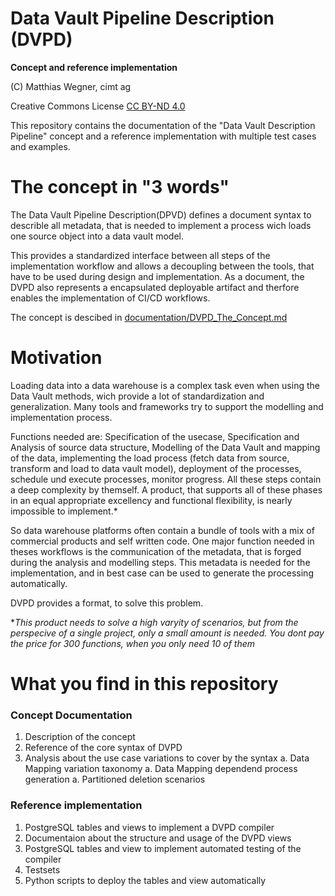 Data Vault Pipeline Description (DVPD)
================================
**Concept and reference implementation**

(C) Matthias Wegner, cimt ag

Creative Commons License [CC BY-ND 4.0](https://creativecommons.org/licenses/by-nd/4.0/)


This repository contains the documentation of the "Data Vault Description Pipeline" concept and a reference implementation with multiple test cases and examples.

# The concept in "3 words"
The Data Vault Pipeline Description(DPVD) defines a document syntax to describle all metadata, that is needed to implement a process wich loads one source object into a data vault model.

This provides a standardized interface between all steps of the implementation workflow and allows a decoupling between the tools, that have to be used during design and implementation. As a document, the DVPD also represents a encapsulated deployable artifact and therfore enables the implementation of CI/CD workflows.

The concept is descibed in [documentation/DVPD_The_Concept.md](https://github.com/cimt-ag/data_vault_pipelinedescription/blob/feat/mawegner/documentation/DVPD_The_Concept.md)

# Motivation
Loading data into a data warehouse is a complex task even when using the Data Vault methods, wich provide a lot of standardization and generalization. Many tools and frameworks try to support the modelling and implementation process.

Functions needed are: Specification of the usecase, Specification and Analysis of source data structure, Modelling of the Data Vault and mapping of the data, implementing the load process (fetch data from source, transform and load to data vault model), deployment of the processes, schedule und execute processes, monitor progress. 
All these steps contain a deep complexity by themself. A product, that supports all of these phases in an equal appropriate excellency and functional flexibility, is nearly impossible to implement.*

So data warehouse platforms often contain a bundle of tools with a mix of commercial products and self written code. One major function needed in theses workflows is the communication of the metadata, that is forged during the analysis and modelling steps. This metadata is needed for the implementation, and in best case can be used to generate the processing automatically. 

DVPD provides a format, to solve this problem.

 \**This product needs to solve a high varyity of scenarios, but from the perspecive of a single project, only a small amount is needed. You dont pay the price for 300 functions, when you only need 10 of them*

# What you find in this repository

### Concept Documentation
1. Description of the concept
1. Reference of the core syntax of DVPD
1. Analysis about the use case variations to cover by the syntax
   a. Data Mapping variation taxonomy
   a. Data Mapping dependend process generation
   a. Partitioned deletion scenarios

### Reference implementation
1. PostgreSQL tables and views to implement a DVPD compiler
1. Documentaion about the structure and usage of the DVPD views
1. PostgreSQL tables and view to implement automated testing of the compiler
1. Testsets
1. Python scripts to deploy the tables and view automatically
